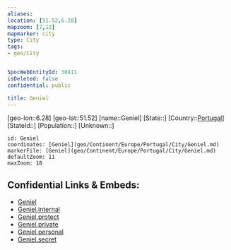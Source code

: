 ```yaml
---
aliases: 
location: [51.52,6.28]
mapzoom: [7,12] 
mapmarker: city 
type: City
tags:
- geo/City


SpocWebEntityId: 30411
isDeleted: false
confidential: public

title: Geniel
---
```

[geo-lon::6.28]
[geo-lat::51.52]
[name::Geniel]
[State::]
[Country::[Portugal](geo/Continent/Europe/Portugal.md)]
[StateId::]
[Population::]
[Unknown::]


```leaflet
id: Geniel
coordinates: [Geniel](geo/Continent/Europe/Portugal/City/Geniel.md)
markerFile: [Geniel](geo/Continent/Europe/Portugal/City/Geniel.md)
defaultZoom: 11 
maxZoom: 18
```


## Confidential Links & Embeds: 
- [Geniel](../../../../../../_public/geo/Continent/Europe/Portugal/City/Geniel.md) 
- [Geniel.internal](../../../../../../_internal/geo/Continent/Europe/Portugal/City/Geniel.internal.md) 
- [Geniel.protect](../../../../../../_protect/geo/Continent/Europe/Portugal/City/Geniel.protect.md) 
- [Geniel.private](../../../../../../_private/geo/Continent/Europe/Portugal/City/Geniel.private.md) 
- [Geniel.personal](../../../../../../_personal/geo/Continent/Europe/Portugal/City/Geniel.personal.md) 
- [Geniel.secret](../../../../../../_secret/geo/Continent/Europe/Portugal/City/Geniel.secret.md) 

